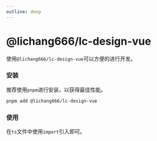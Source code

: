 ```yaml
---
outline: deep
---
```


# @lichang666/lc-design-vue

使用`@lichang666/lc-design-vue`可以方便的进行开发。

### 安装

推荐使用`pnpm`进行安装，以获得最佳性能。

```bash
pnpm add @lichang666/lc-design-vue
```

### 使用

在`ts`文件中使用`import`引入即可。
